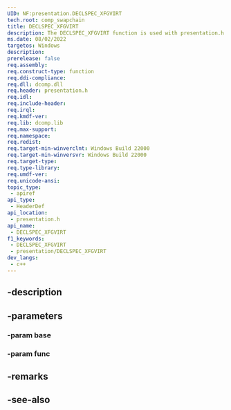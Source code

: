 ```yaml
---
UID: NF:presentation.DECLSPEC_XFGVIRT
tech.root: comp_swapchain
title: DECLSPEC_XFGVIRT
description: The DECLSPEC_XFGVIRT function is used with presentation.h headers to develop with composition swapchain.
ms.date: 08/02/2022
targetos: Windows
description: 
prerelease: false
req.assembly: 
req.construct-type: function
req.ddi-compliance: 
req.dll: dcomp.dll
req.header: presentation.h
req.idl: 
req.include-header: 
req.irql: 
req.kmdf-ver: 
req.lib: dcomp.lib
req.max-support: 
req.namespace: 
req.redist: 
req.target-min-winverclnt: Windows Build 22000
req.target-min-winversvr: Windows Build 22000
req.target-type: 
req.type-library: 
req.umdf-ver: 
req.unicode-ansi: 
topic_type:
 - apiref
api_type:
 - HeaderDef
api_location:
 - presentation.h
api_name:
 - DECLSPEC_XFGVIRT
f1_keywords:
 - DECLSPEC_XFGVIRT
 - presentation/DECLSPEC_XFGVIRT
dev_langs:
 - c++
---
```


## -description

## -parameters

### -param base

### -param func

## -remarks

## -see-also

